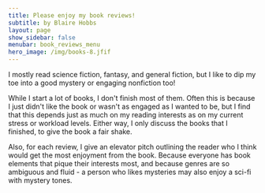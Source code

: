 ```yaml
---
title: Please enjoy my book reviews!
subtitle: by Blaire Hobbs
layout: page
show_sidebar: false
menubar: book_reviews_menu
hero_image: /img/books-8.jfif
---
```


I mostly read science fiction, fantasy, and general fiction, but I like to dip my toe into a good mystery or engaging nonfiction too! 

While I start a lot of books, I don't finish most of them. Often this is because I just didn't like the book or wasn't as engaged as I wanted to be, but I find that this depends just as much on my reading interests as on my current stress or workload levels. Either way, I only discuss the books that I finished, to give the book a fair shake.

Also, for each review, I give an elevator pitch outlining the reader who I think would get the most enjoyment from the book. Because everyone has book elements that pique their interests most, and because genres are so ambiguous and fluid - a person who likes mysteries may also enjoy a sci-fi with mystery tones.

